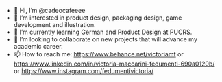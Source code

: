 - 👋 Hi, I’m @cadeocafeeee
- 👀 I’m interested in product design, packaging design, game development  and illustration.  
- 🌱 I’m currently learning German and Product Design at PUCRS.
- 💞️ I’m looking to collaborate on new projects that will advance my academic career.
- 📫 How to reach me: https://www.behance.net/victoriamf or https://www.linkedin.com/in/victoria-maccarini-fedumenti-690a0120b/ or https://www.instagram.com/fedumentivictoria/


